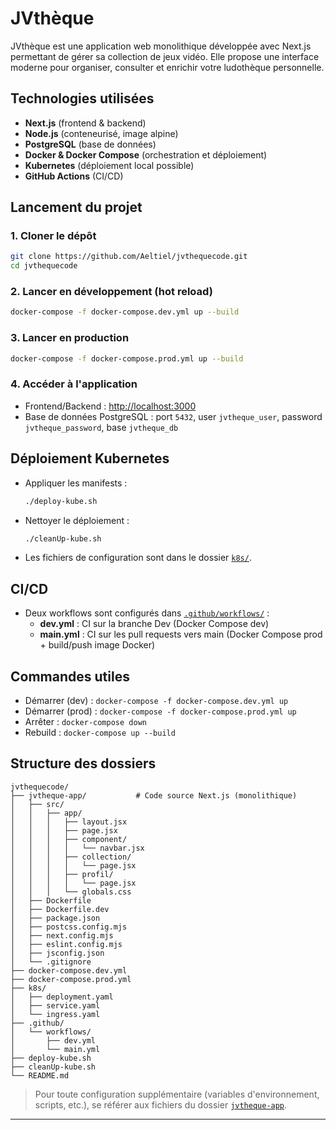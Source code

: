 # JVthèque

JVthèque est une application web monolithique développée avec Next.js permettant de gérer sa collection de jeux vidéo. Elle propose une interface moderne pour organiser, consulter et enrichir votre ludothèque personnelle.

## Technologies utilisées

- **Next.js** (frontend & backend)
- **Node.js** (conteneurisé, image alpine)
- **PostgreSQL** (base de données)
- **Docker & Docker Compose** (orchestration et déploiement)
- **Kubernetes** (déploiement local possible)
- **GitHub Actions** (CI/CD)

## Lancement du projet

### 1. Cloner le dépôt
```bash
git clone https://github.com/Aeltiel/jvthequecode.git
cd jvthequecode
```

### 2. Lancer en développement (hot reload)
```bash
docker-compose -f docker-compose.dev.yml up --build
```

### 3. Lancer en production
```bash
docker-compose -f docker-compose.prod.yml up --build
```

### 4. Accéder à l'application
- Frontend/Backend : [http://localhost:3000](http://localhost:3000)
- Base de données PostgreSQL : port `5432`, user `jvtheque_user`, password `jvtheque_password`, base `jvtheque_db`

## Déploiement Kubernetes

- Appliquer les manifests :
  ```bash
  ./deploy-kube.sh
  ```
- Nettoyer le déploiement :
  ```bash
  ./cleanUp-kube.sh
  ```
- Les fichiers de configuration sont dans le dossier [`k8s/`](k8s/deployment.yaml).

## CI/CD

- Deux workflows sont configurés dans [`.github/workflows/`](.github/workflows/dev.yml) :
  - **dev.yml** : CI sur la branche Dev (Docker Compose dev)
  - **main.yml** : CI sur les pull requests vers main (Docker Compose prod + build/push image Docker)

## Commandes utiles

- Démarrer (dev) : `docker-compose -f docker-compose.dev.yml up`
- Démarrer (prod) : `docker-compose -f docker-compose.prod.yml up`
- Arrêter : `docker-compose down`
- Rebuild : `docker-compose up --build`

## Structure des dossiers

```
jvthequecode/
├── jvtheque-app/           # Code source Next.js (monolithique)
│   ├── src/
│   │   ├── app/
│   │   │   ├── layout.jsx
│   │   │   ├── page.jsx
│   │   │   ├── component/
│   │   │   │   └── navbar.jsx
│   │   │   ├── collection/
│   │   │   │   └── page.jsx
│   │   │   ├── profil/
│   │   │   │   └── page.jsx
│   │   │   └── globals.css
│   ├── Dockerfile
│   ├── Dockerfile.dev
│   ├── package.json
│   ├── postcss.config.mjs
│   ├── next.config.mjs
│   ├── eslint.config.mjs
│   ├── jsconfig.json
│   └── .gitignore
├── docker-compose.dev.yml
├── docker-compose.prod.yml
├── k8s/
│   ├── deployment.yaml
│   ├── service.yaml
│   └── ingress.yaml
├── .github/
│   └── workflows/
│       ├── dev.yml
│       └── main.yml
├── deploy-kube.sh
├── cleanUp-kube.sh
└── README.md
```

> Pour toute configuration supplémentaire (variables d'environnement, scripts, etc.), se référer aux fichiers du dossier [`jvtheque-app`](jvtheque-app/package.json).

---